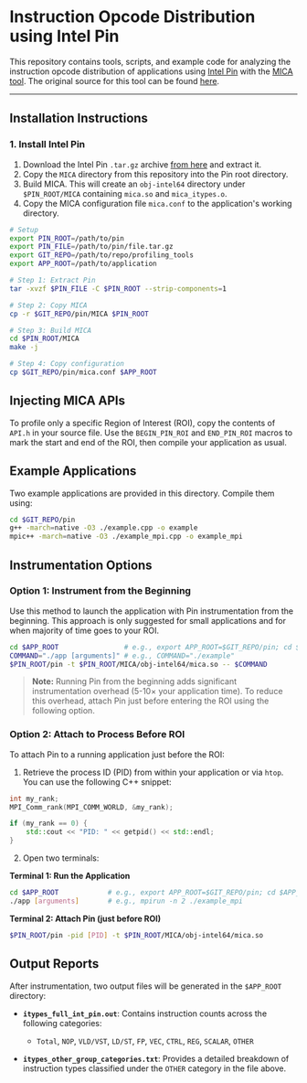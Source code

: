 # Instruction Opcode Distribution using Intel Pin

This repository contains tools, scripts, and example code for analyzing the instruction opcode distribution of applications using [Intel Pin](https://www.intel.com/content/www/us/en/developer/articles/tool/pin-a-dynamic-binary-instrumentation-tool.html) with the [MICA tool](https://github.com/boegel/MICA/). The original source for this tool can be found [here](https://github.com/kaplannp/OneStopProfileShop/).

---

## Installation Instructions

### 1. Install Intel Pin

1. Download the Intel Pin `.tar.gz` archive [from here](https://www.intel.com/content/www/us/en/developer/articles/tool/pin-a-binary-instrumentation-tool-downloads.html) and extract it.
2. Copy the `MICA` directory from this repository into the Pin root directory.
3. Build MICA. This will create an `obj-intel64` directory under `$PIN_ROOT/MICA` containing `mica.so` and `mica_itypes.o`.
4. Copy the MICA configuration file `mica.conf` to the application's working directory.

```bash
# Setup
export PIN_ROOT=/path/to/pin
export PIN_FILE=/path/to/pin/file.tar.gz
export GIT_REPO=/path/to/repo/profiling_tools
export APP_ROOT=/path/to/application

# Step 1: Extract Pin
tar -xvzf $PIN_FILE -C $PIN_ROOT --strip-components=1

# Step 2: Copy MICA
cp -r $GIT_REPO/pin/MICA $PIN_ROOT

# Step 3: Build MICA
cd $PIN_ROOT/MICA
make -j

# Step 4: Copy configuration
cp $GIT_REPO/pin/mica.conf $APP_ROOT
```

## Injecting MICA APIs

To profile only a specific Region of Interest (ROI), copy the contents of `API.h` in your source file. Use the `BEGIN_PIN_ROI` and `END_PIN_ROI` macros to mark the start and end of the ROI, then compile your application as usual.

## Example Applications

Two example applications are provided in this directory. Compile them using:

```bash
cd $GIT_REPO/pin
g++ -march=native -O3 ./example.cpp -o example
mpic++ -march=native -O3 ./example_mpi.cpp -o example_mpi
```


## Instrumentation Options

### Option 1: Instrument from the Beginning

Use this method to launch the application with Pin instrumentation from the beginning. This approach is only suggested for small applications and for when majority of time goes to your ROI.

```bash
cd $APP_ROOT                # e.g., export APP_ROOT=$GIT_REPO/pin; cd $APP_ROOT;
COMMAND="./app [arguments]" # e.g., COMMAND="./example"
$PIN_ROOT/pin -t $PIN_ROOT/MICA/obj-intel64/mica.so -- $COMMAND
```

> **Note:** Running Pin from the beginning adds significant instrumentation overhead (5-10× your application time). To reduce this overhead, attach Pin just before entering the ROI using the following option.

### Option 2: Attach to Process Before ROI

To attach Pin to a running application just before the ROI:

1. Retrieve the process ID (PID) from within your application or via `htop`. You can use the following C++ snippet:

```cpp
int my_rank;
MPI_Comm_rank(MPI_COMM_WORLD, &my_rank);

if (my_rank == 0) {
    std::cout << "PID: " << getpid() << std::endl;
}
```

2. Open two terminals:

**Terminal 1: Run the Application**

```bash
cd $APP_ROOT            # e.g., export APP_ROOT=$GIT_REPO/pin; cd $APP_ROOT;
./app [arguments]       # e.g., mpirun -n 2 ./example_mpi
```

**Terminal 2: Attach Pin (just before ROI)**

```bash
$PIN_ROOT/pin -pid [PID] -t $PIN_ROOT/MICA/obj-intel64/mica.so
```

## Output Reports

After instrumentation, two output files will be generated in the `$APP_ROOT` directory:

- **`itypes_full_int_pin.out`**: Contains instruction counts across the following categories:
  - `Total`, `NOP`, `VLD/VST`, `LD/ST`, `FP`, `VEC`, `CTRL`, `REG`, `SCALAR`, `OTHER`

- **`itypes_other_group_categories.txt`**: Provides a detailed breakdown of instruction types classified under the `OTHER` category in the file above.
